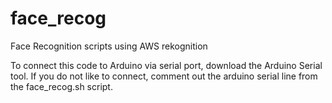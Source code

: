 # face_recog
Face Recognition scripts using AWS rekognition

To connect this code to Arduino via serial port, download the Arduino Serial tool. If you do not like to connect, comment out the arduino serial line from the face_recog.sh script.

